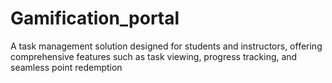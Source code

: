 # Gamification_portal
A task management solution designed for students and instructors, offering comprehensive features such as task viewing, progress tracking, and seamless point redemption
